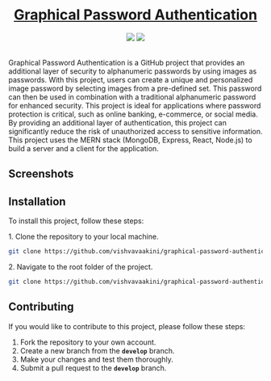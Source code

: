 <h1 align="center"><a href="https://graphical-auth-client.vercel.app/">Graphical Password Authentication</a></h1>

<div align="center">
 
  <img src="https://img.shields.io/badge/Stack-MERN-blue"/>
  <img src="https://img.shields.io/badge/PRs-welcome-brightgreen"/>
 
</div> <br>


Graphical Password Authentication is a GitHub project that provides an additional layer of security to alphanumeric passwords by using images as passwords. With this project, users can create a unique and personalized image password by selecting images from a pre-defined set. This password can then be used in combination with a traditional alphanumeric password for enhanced security. This project is ideal for applications where password protection is critical, such as online banking, e-commerce, or social media. By providing an additional layer of authentication, this project can significantly reduce the risk of unauthorized access to sensitive information. This project uses the MERN stack (MongoDB, Express, React, Node.js) to build a server and a client for the application.

## Screenshots
 

## Installation
To install this project, follow these steps:<br>

<p>1. Clone the repository to your local machine.</p>

```bash
git clone https://github.com/vishvavaakini/graphical-password-authentication.git
```

<p>2. Navigate to the root folder of the project.</p>

```bash
git clone https://github.com/vishvavaakini/graphical-password-authentication.git
```

 
 

## Contributing
If you would like to contribute to this project, please follow these steps:

1. Fork the repository to your own account.
2. Create a new branch from the **`develop`** branch.
3. Make your changes and test them thoroughly.
4. Submit a pull request to the **`develop`** branch.

 

